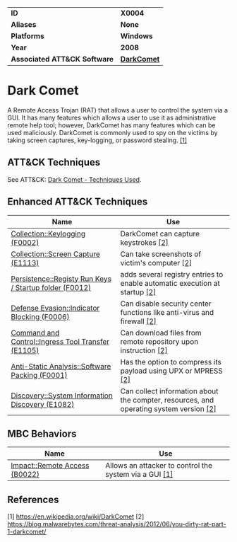 
<table>
<tr>
<td><b>ID</b></td>
<td><b>X0004</b></td>
</tr>
<tr>
<td><b>Aliases</b></td>
<td><b>None</b></td>
</tr>
<tr>
<td><b>Platforms</b></td>
<td><b>Windows</b></td>
</tr>
<tr>
<td><b>Year</b></td>
<td><b>2008</b></td>
</tr>
<tr>
<td><b>Associated ATT&CK Software</b></td>
<td><b><a href="https://attack.mitre.org/software/S0334/">DarkComet</a></b></td>
</tr>
</table>


Dark Comet
==========
A Remote Access Trojan (RAT) that allows a user to control the system via a GUI. It has many features which allows a user to use it as administrative remote help tool; however, DarkComet has many features which can be used maliciously. DarkComet is commonly used to spy on the victims by taking screen captures, key-logging, or password stealing. [[1]](#1)

ATT&CK Techniques
-----------------
See ATT&CK: [Dark Comet - Techniques Used](https://attack.mitre.org/software/S0334/).

Enhanced ATT&CK Techniques
---------
|Name|Use|
|---|---|
|[Collection::Keylogging (F0002)](../collection/keylogging.md)|DarkComet can capture keystrokes [[2]](#2)|
|[Collection::Screen Capture (E1113)](../collection/screen-capture.md)|Can take screenshots of victim's computer [[2]](#2)|
|[Persistence::Registy Run Keys / Startup folder (F0012)](../persistence/registry-run-keys-startup-folder.md)|adds several registry entries to enable automatic execution at startup  [[2]](#2)|
|[Defense Evasion::Indicator Blocking (F0006)](../defense-evasion/indicator-blocking.md)|Can disable security center functions like anti-virus and firewall [[2]](#2)|
|[Command and Control::Ingress Tool Transfer (E1105)](../command-and-control/ingress-tool-transfer.md)|Can download files from remote repository upon instruction  [[2]](#2)|
|[Anti-Static Analysis::Software Packing (F0001)](../anti-static-analysis/software-packing.md)|Has the option to compress its payload using UPX or MPRESS  [[2]](#2)|
|[Discovery::System Information Discovery (E1082)](../discovery/system-information-discovery.md)|Can collect information about the compter, resources, and operating system version  [[2]](#2)|


MBC Behaviors
---------
|Name|Use|
|---|---|
|[Impact::Remote Access (B0022)](../impact/remote-access.md)|Allows an attacker to control the system via a GUI  [[1]](#1)|

References
----------
<a name="1">[1]</a> https://en.wikipedia.org/wiki/DarkComet
<a name="2">[2]</a> https://blog.malwarebytes.com/threat-analysis/2012/06/you-dirty-rat-part-1-darkcomet/
